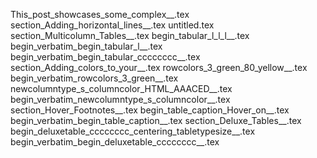 This_post_showcases_some_complex__.tex
section_Adding_horizontal_lines__.tex
untitled.tex
section_Multicolumn_Tables__.tex
begin_tabular_l_l_l__.tex
begin_verbatim_begin_tabular_l__.tex
begin_verbatim_begin_tabular_cccccccc__.tex
section_Adding_colors_to_your__.tex
rowcolors_3_green_80_yellow__.tex
begin_verbatim_rowcolors_3_green__.tex
newcolumntype_s_columncolor_HTML_AAACED__.tex
begin_verbatim_newcolumntype_s_columncolor__.tex
section_Hover_Footnotes__.tex
begin_table_caption_Hover_on__.tex
begin_verbatim_begin_table_caption__.tex
section_Deluxe_Tables__.tex
begin_deluxetable_cccccccc_centering_tabletypesize__.tex
begin_verbatim_begin_deluxetable_cccccccc__.tex